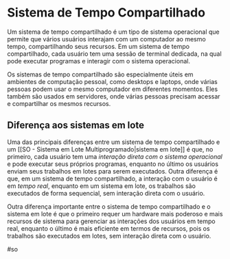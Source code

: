 
# Sistema de Tempo Compartilhado

Um sistema de tempo compartilhado é um tipo de sistema operacional que permite que vários usuários interajam com um computador ao mesmo tempo, compartilhando seus recursos. Em um sistema de tempo compartilhado, cada usuário tem uma sessão de terminal dedicada, na qual pode executar programas e interagir com o sistema operacional.

Os sistemas de tempo compartilhado são especialmente úteis em ambientes de computação pessoal, como desktops e laptops, onde várias pessoas podem usar o mesmo computador em diferentes momentos. Eles também são usados em servidores, onde várias pessoas precisam acessar e compartilhar os mesmos recursos.

## Diferença aos sistemas em lote

Uma das principais diferenças entre um sistema de tempo compartilhado e um [[SO - Sistema em Lote Multiprogramado|sistema em lote]] é que, no primeiro, cada usuário tem uma *interação direta com o sistema operacional* e pode executar seus próprios programas, enquanto no último os usuários enviam seus trabalhos em lotes para serem executados. Outra diferença é que, em um sistema de tempo compartilhado, a interação com o usuário é em *tempo real*, enquanto em um sistema em lote, os trabalhos são executados de forma sequencial, sem interação direta com o usuário.

Outra diferença importante entre o sistema de tempo compartilhado e o sistema em lote é que o primeiro requer um hardware mais poderoso e mais recursos de sistema para gerenciar as interações dos usuários em tempo real, enquanto o último é mais eficiente em termos de recursos, pois os trabalhos são executados em lotes, sem interação direta com o usuário.

#so

